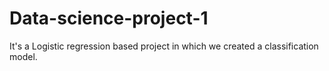 # Data-science-project-1
It's a  Logistic regression based project in which we created a classification model.
